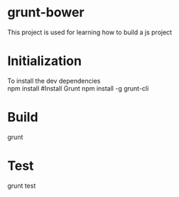 # grunt-bower
This project is used for learning how to build a js project
# Initialization
To install the dev dependencies<br>
npm install
#Install Grunt
npm install -g grunt-cli
# Build
grunt
# Test
grunt test